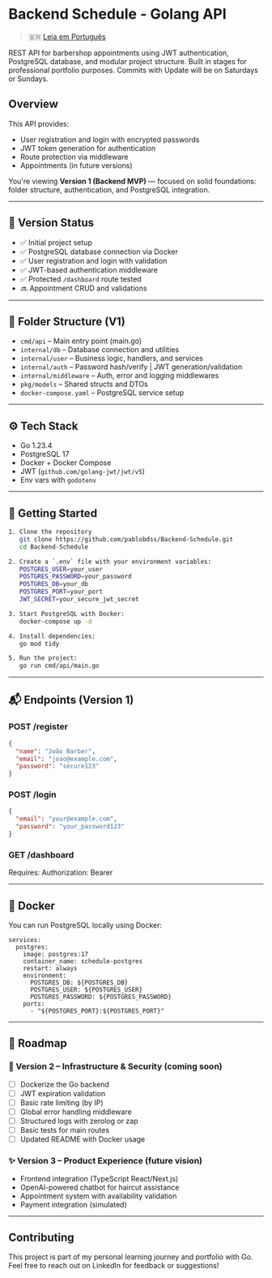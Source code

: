 # Backend Schedule - Golang API

> 🇧🇷 [Leia em Português](./README.pt-br.md)

REST API for barbershop appointments using JWT authentication, PostgreSQL database, and modular project structure. Built in stages for professional portfolio purposes. Commits with Update will be on Saturdays or Sundays.

## Overview

This API provides:

- User registration and login with encrypted passwords
- JWT token generation for authentication
- Route protection via middleware
- Appointments (in future versions)

You're viewing **Version 1 (Backend MVP)** — focused on solid foundations:
folder structure, authentication, and PostgreSQL integration.

---

## 🚦 Version Status

- ✅ Initial project setup
- ✅ PostgreSQL database connection via Docker
- ✅ User registration and login with validation
- ✅ JWT-based authentication middleware
- ✅ Protected `/dashboard` route tested
- 🔜 Appointment CRUD and validations

---

## 📂 Folder Structure (V1)

- `cmd/api` – Main entry point (main.go)
- `internal/db` – Database connection and utilities
- `internal/user` – Business logic, handlers, and services
- `internal/auth` – Password hash/verify | JWT generation/validation
- `internal/middleware` – Auth, error and logging middlewares
- `pkg/models` – Shared structs and DTOs
- `docker-compose.yaml` – PostgreSQL service setup

---

## ⚙️ Tech Stack

- Go 1.23.4
- PostgreSQL 17
- Docker + Docker Compose
- JWT (`github.com/golang-jwt/jwt/v5`)
- Env vars with `godotenv`

---

## 🚀 Getting Started

```bash
1. Clone the repository
   git clone https://github.com/pablobdss/Backend-Schedule.git
   cd Backend-Schedule

2. Create a `.env` file with your environment variables:
   POSTGRES_USER=your_user
   POSTGRES_PASSWORD=your_password
   POSTGRES_DB=your_db
   POSTGRES_PORT=your_port
   JWT_SECRET=your_secure_jwt_secret

3. Start PostgreSQL with Docker:
   docker-compose up -d

4. Install dependencies:
   go mod tidy

5. Run the project:
   go run cmd/api/main.go
```

---

## 📬 Endpoints (Version 1)

### POST /register
```json
{
  "name": "João Barber",
  "email": "joao@example.com",
  "password": "secure123"
}
```
### POST /login
``` json
{
  "email": "your@example.com",
  "password": "your_password123"
}
```
### GET /dashboard
  Requires: Authorization: Bearer <token>

---

## 🐳 Docker

You can run PostgreSQL locally using Docker:
```
services:
  postgres:
    image: postgres:17
    container_name: schedule-postgres
    restart: always
    environment:
      POSTGRES_DB: ${POSTGRES_DB}
      POSTGRES_USER: ${POSTGRES_USER}
      POSTGRES_PASSWORD: ${POSTGRES_PASSWORD}
    ports:
      - "${POSTGRES_PORT}:${POSTGRES_PORT}"
```

---

## 📍 Roadmap

### 🧱 Version 2 – Infrastructure & Security (coming soon)

- [ ] Dockerize the Go backend
- [ ] JWT expiration validation
- [ ] Basic rate limiting (by IP)
- [ ] Global error handling middleware
- [ ] Structured logs with zerolog or zap
- [ ] Basic tests for main routes
- [ ] Updated README with Docker usage

### ✨ Version 3 – Product Experience (future vision)

- Frontend integration (TypeScript React/Next.js)
- OpenAI-powered chatbot for haircut assistance
- Appointment system with availability validation
- Payment integration (simulated)

---

## Contributing

This project is part of my personal learning journey and portfolio with Go. Feel free to reach out on LinkedIn for feedback or suggestions!
